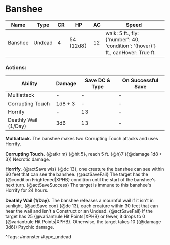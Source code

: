 # Banshee

| Name | Type | CR | HP | AC | Speed |
|------|------|----|----|----|-------|
| Banshee | Undead | 4 | 54 (12d8) | 12 | walk: 5 ft., fly: {'number': 40, 'condition': '(hover)'} ft., canHover: True ft. |

### Actions:

| Ability | Damage | Save DC & Type | On Successful Save |
|---------|--------|----------------|--------------------|
| Multiattack | - | - | - |
| Corrupting Touch | 1d8 + 3 | - | - |
| Horrify | - | 13 | - |
| Deathly Wail (1/Day) | 3d6 | 13 | - |


**Multiattack.** The banshee makes two Corrupting Touch attacks and uses Horrify.

**Corrupting Touch.** {@atkr m} {@hit 5}, reach 5 ft. {@h}7 ({@damage 1d8 + 3}) Necrotic damage.

**Horrify.** {@actSave wis} {@dc 13}, one creature the banshee can see within 60 feet that can see the banshee. {@actSaveFail} The target has the {@condition Frightened|XPHB} condition until the start of the banshee's next turn. {@actSaveSuccess} The target is immune to this banshee's Horrify for 24 hours.

**Deathly Wail (1/Day).** The banshee releases a mournful wail if it isn't in sunlight. {@actSave con} {@dc 13}, each creature within 30 feet that can hear the wail and isn't a Construct or an Undead. {@actSaveFail} If the target has 25 {@variantrule Hit Points|XPHB} or fewer, it drops to 0 {@variantrule Hit Points|XPHB}. Otherwise, the target takes 10 ({@damage 3d6}) Psychic damage.

^Tags: #monster #type_undead